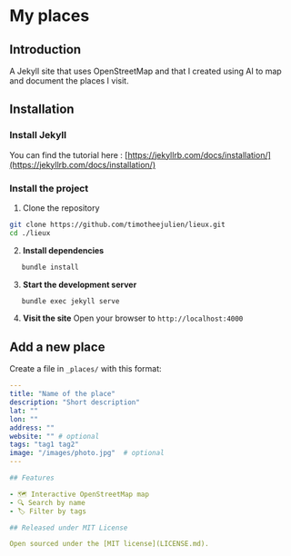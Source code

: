 # My places

## Introduction

A Jekyll site that uses OpenStreetMap and that I created using AI to map and document the places I visit.

## Installation

### Install Jekyll
You can find the tutorial here : [https://jekyllrb.com/docs/installation/](https://jekyllrb.com/docs/installation/)

### Install the project

1. Clone the repository
```bash
git clone https://github.com/timotheejulien/lieux.git
cd ./lieux
```

2. **Install dependencies**
```bash
   bundle install
   ```

3. **Start the development server**
```bash
   bundle exec jekyll serve
   ```
4. **Visit the site**
   Open your browser to `http://localhost:4000`

## Add a new place

Create a file in `_places/` with this format:

```yaml
---
title: "Name of the place"
description: "Short description"
lat: ""
lon: ""
address: ""
website: "" # optional
tags: "tag1 tag2"
image: "/images/photo.jpg"  # optional
---

## Features

- 🗺️ Interactive OpenStreetMap map
- 🔍 Search by name
- 🏷️ Filter by tags

## Released under MIT License

Open sourced under the [MIT license](LICENSE.md).